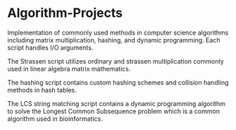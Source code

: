 # Algorithm-Projects
Implementation of commonly used methods in computer science algorithms including matrix multiplication, hashing, and dynamic programming. Each script handles I/O arguments.

The Strassen script utilizes ordinary and strassen multiplication commonly used in linear algebra matrix mathematics.

The hashing script contains custom hashing schemes and collision handling methods in hash tables. 

The LCS string matching script contains a dynamic programming algorithm to solve the Longest Common Subsequence problem which is a common algorithm used in bioinformatics.

